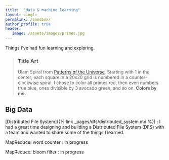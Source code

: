 ```yaml
---
title:  "data & machine learning"
layout: single
permalink: /sandbox/
author_profile: true
header:
   image: /assets/images/primes.jpg
---
```


Things I've had fun learning and exploring.

> ### Title Art
>
> Ulam Spiral from [Patterns of the Universe](https://www.amazon.com/Patterns-Universe-Coloring-Adventure-Beauty/dp/1615193235). Starting with 1 in the center, each square in a 20x20 grid is numbered in a counter-clockwise spiral. I chose to color all primes red, then even numbers true blue, ones divisible by 3 avocado green, and so on. **Colors by me**.

## Big Data

[Distributed File System]({% link _pages/dfs/distributed_system.md %})
: I had a great time designing and building a Distributed File System (DFS) with a team and wanted to share some of the things I learned.

MapReduce: word counter
: in progress

MapReduce: bloom filter
: in progress
